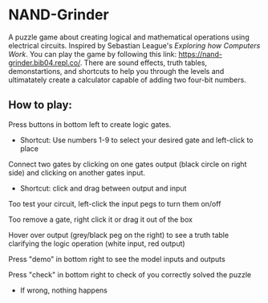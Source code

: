 # NAND-Grinder

A puzzle game about creating logical and mathematical operations using electrical circuits. Inspired by Sebastian League's _Exploring how Computers Work_. You can play the game by following this link: https://nand-grinder.bib04.repl.co/. There are sound effects, truth tables, demonstartions, and shortcuts to help you through the levels and ultimatately create a calculator capable of adding two four-bit numbers.

## How to play:
Press buttons in bottom left to create logic gates.
* Shortcut: Use numbers 1-9 to select your desired gate and left-click to place

Connect two gates by clicking on one gates output (black circle on right side) and clicking on another gates input.
* Shortcut: click and drag between output and input

Too test your circuit, left-click the input pegs to turn them on/off

Too remove a gate, right click it or drag it out of the box

Hover over output (grey/black peg on the right) to see a truth table clarifying the logic operation (white input, red output)

Press "demo" in bottom right to see the model inputs and outputs

Press "check" in bottom right to check of you correctly solved the puzzle
* If wrong, nothing happens
